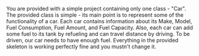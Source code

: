 You are provided with a simple project containing only one class - "Car". The provided class is simple - its main point is to represent some of the functionality of a car. Each car contains information about its Make, Model, Fuel Consumption, Fuel Amount, and Fuel Capacity. Also, each car can add some fuel to its tank by refueling and can travel distance by driving. To be driven, our car needs to have enough fuel. Everything in the provided skeleton is working perfectly fine and you mustn't change it.
